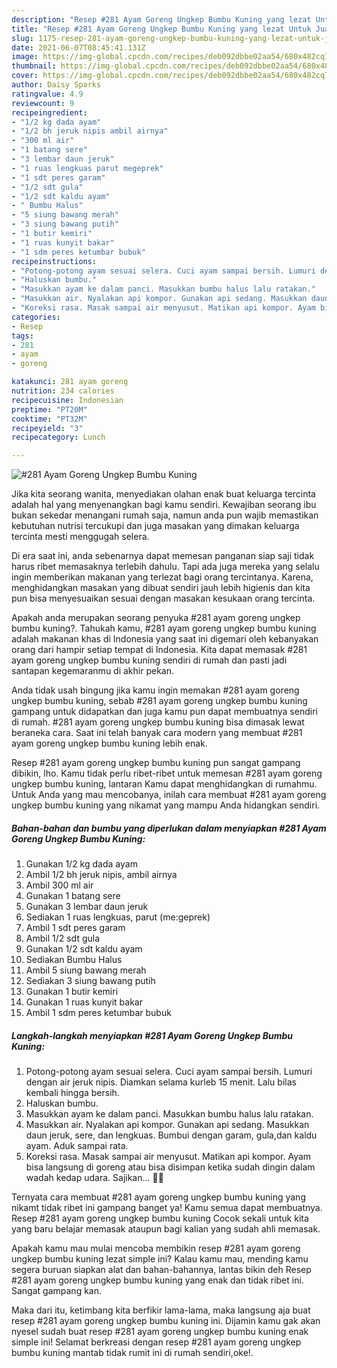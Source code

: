 ```yaml
---
description: "Resep #281 Ayam Goreng Ungkep Bumbu Kuning yang lezat Untuk Jualan"
title: "Resep #281 Ayam Goreng Ungkep Bumbu Kuning yang lezat Untuk Jualan"
slug: 1175-resep-281-ayam-goreng-ungkep-bumbu-kuning-yang-lezat-untuk-jualan
date: 2021-06-07T08:45:41.131Z
image: https://img-global.cpcdn.com/recipes/deb092dbbe02aa54/680x482cq70/281-ayam-goreng-ungkep-bumbu-kuning-foto-resep-utama.jpg
thumbnail: https://img-global.cpcdn.com/recipes/deb092dbbe02aa54/680x482cq70/281-ayam-goreng-ungkep-bumbu-kuning-foto-resep-utama.jpg
cover: https://img-global.cpcdn.com/recipes/deb092dbbe02aa54/680x482cq70/281-ayam-goreng-ungkep-bumbu-kuning-foto-resep-utama.jpg
author: Daisy Sparks
ratingvalue: 4.9
reviewcount: 9
recipeingredient:
- "1/2 kg dada ayam"
- "1/2 bh jeruk nipis ambil airnya"
- "300 ml air"
- "1 batang sere"
- "3 lembar daun jeruk"
- "1 ruas lengkuas parut megeprek"
- "1 sdt peres garam"
- "1/2 sdt gula"
- "1/2 sdt kaldu ayam"
- " Bumbu Halus"
- "5 siung bawang merah"
- "3 siung bawang putih"
- "1 butir kemiri"
- "1 ruas kunyit bakar"
- "1 sdm peres ketumbar bubuk"
recipeinstructions:
- "Potong-potong ayam sesuai selera. Cuci ayam sampai bersih. Lumuri dengan air jeruk nipis. Diamkan selama kurleb 15 menit. Lalu bilas kembali hingga bersih."
- "Haluskan bumbu."
- "Masukkan ayam ke dalam panci. Masukkan bumbu halus lalu ratakan."
- "Masukkan air. Nyalakan api kompor. Gunakan api sedang. Masukkan daun jeruk, sere, dan lengkuas. Bumbui dengan garam, gula,dan kaldu ayam. Aduk sampai rata."
- "Koreksi rasa. Masak sampai air menyusut. Matikan api kompor. Ayam bisa langsung di goreng atau bisa disimpan ketika sudah dingin dalam wadah kedap udara. Sajikan... 👩‍🍳"
categories:
- Resep
tags:
- 281
- ayam
- goreng

katakunci: 281 ayam goreng 
nutrition: 234 calories
recipecuisine: Indonesian
preptime: "PT20M"
cooktime: "PT32M"
recipeyield: "3"
recipecategory: Lunch

---
```



![#281 Ayam Goreng Ungkep Bumbu Kuning](https://img-global.cpcdn.com/recipes/deb092dbbe02aa54/680x482cq70/281-ayam-goreng-ungkep-bumbu-kuning-foto-resep-utama.jpg)

Jika kita seorang wanita, menyediakan olahan enak buat keluarga tercinta adalah hal yang menyenangkan bagi kamu sendiri. Kewajiban seorang ibu bukan sekedar menangani rumah saja, namun anda pun wajib memastikan kebutuhan nutrisi tercukupi dan juga masakan yang dimakan keluarga tercinta mesti menggugah selera.

Di era  saat ini, anda sebenarnya dapat memesan panganan siap saji tidak harus ribet memasaknya terlebih dahulu. Tapi ada juga mereka yang selalu ingin memberikan makanan yang terlezat bagi orang tercintanya. Karena, menghidangkan masakan yang dibuat sendiri jauh lebih higienis dan kita pun bisa menyesuaikan sesuai dengan masakan kesukaan orang tercinta. 



Apakah anda merupakan seorang penyuka #281 ayam goreng ungkep bumbu kuning?. Tahukah kamu, #281 ayam goreng ungkep bumbu kuning adalah makanan khas di Indonesia yang saat ini digemari oleh kebanyakan orang dari hampir setiap tempat di Indonesia. Kita dapat memasak #281 ayam goreng ungkep bumbu kuning sendiri di rumah dan pasti jadi santapan kegemaranmu di akhir pekan.

Anda tidak usah bingung jika kamu ingin memakan #281 ayam goreng ungkep bumbu kuning, sebab #281 ayam goreng ungkep bumbu kuning gampang untuk didapatkan dan juga kamu pun dapat membuatnya sendiri di rumah. #281 ayam goreng ungkep bumbu kuning bisa dimasak lewat beraneka cara. Saat ini telah banyak cara modern yang membuat #281 ayam goreng ungkep bumbu kuning lebih enak.

Resep #281 ayam goreng ungkep bumbu kuning pun sangat gampang dibikin, lho. Kamu tidak perlu ribet-ribet untuk memesan #281 ayam goreng ungkep bumbu kuning, lantaran Kamu dapat menghidangkan di rumahmu. Untuk Anda yang mau mencobanya, inilah cara membuat #281 ayam goreng ungkep bumbu kuning yang nikamat yang mampu Anda hidangkan sendiri.

<!--inarticleads1-->

##### Bahan-bahan dan bumbu yang diperlukan dalam menyiapkan #281 Ayam Goreng Ungkep Bumbu Kuning:

1. Gunakan 1/2 kg dada ayam
1. Ambil 1/2 bh jeruk nipis, ambil airnya
1. Ambil 300 ml air
1. Gunakan 1 batang sere
1. Gunakan 3 lembar daun jeruk
1. Sediakan 1 ruas lengkuas, parut (me:geprek)
1. Ambil 1 sdt peres garam
1. Ambil 1/2 sdt gula
1. Gunakan 1/2 sdt kaldu ayam
1. Sediakan  Bumbu Halus
1. Ambil 5 siung bawang merah
1. Sediakan 3 siung bawang putih
1. Gunakan 1 butir kemiri
1. Gunakan 1 ruas kunyit bakar
1. Ambil 1 sdm peres ketumbar bubuk




<!--inarticleads2-->

##### Langkah-langkah menyiapkan #281 Ayam Goreng Ungkep Bumbu Kuning:

1. Potong-potong ayam sesuai selera. Cuci ayam sampai bersih. Lumuri dengan air jeruk nipis. Diamkan selama kurleb 15 menit. Lalu bilas kembali hingga bersih.
1. Haluskan bumbu.
1. Masukkan ayam ke dalam panci. Masukkan bumbu halus lalu ratakan.
1. Masukkan air. Nyalakan api kompor. Gunakan api sedang. Masukkan daun jeruk, sere, dan lengkuas. Bumbui dengan garam, gula,dan kaldu ayam. Aduk sampai rata.
1. Koreksi rasa. Masak sampai air menyusut. Matikan api kompor. Ayam bisa langsung di goreng atau bisa disimpan ketika sudah dingin dalam wadah kedap udara. Sajikan... 👩‍🍳




Ternyata cara membuat #281 ayam goreng ungkep bumbu kuning yang nikamt tidak ribet ini gampang banget ya! Kamu semua dapat membuatnya. Resep #281 ayam goreng ungkep bumbu kuning Cocok sekali untuk kita yang baru belajar memasak ataupun bagi kalian yang sudah ahli memasak.

Apakah kamu mau mulai mencoba membikin resep #281 ayam goreng ungkep bumbu kuning lezat simple ini? Kalau kamu mau, mending kamu segera buruan siapkan alat dan bahan-bahannya, lantas bikin deh Resep #281 ayam goreng ungkep bumbu kuning yang enak dan tidak ribet ini. Sangat gampang kan. 

Maka dari itu, ketimbang kita berfikir lama-lama, maka langsung aja buat resep #281 ayam goreng ungkep bumbu kuning ini. Dijamin kamu gak akan nyesel sudah buat resep #281 ayam goreng ungkep bumbu kuning enak simple ini! Selamat berkreasi dengan resep #281 ayam goreng ungkep bumbu kuning mantab tidak rumit ini di rumah sendiri,oke!.

